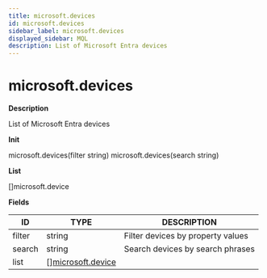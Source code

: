```yaml
---
title: microsoft.devices
id: microsoft.devices
sidebar_label: microsoft.devices
displayed_sidebar: MQL
description: List of Microsoft Entra devices
---
```


# microsoft.devices

**Description**

List of Microsoft Entra devices

**Init**

microsoft.devices(filter string)
microsoft.devices(search string)

**List**

[]microsoft.device

**Fields**

| ID     | TYPE                                              | DESCRIPTION                       |
| ------ | ------------------------------------------------- | --------------------------------- |
| filter | string                                            | Filter devices by property values |
| search | string                                            | Search devices by search phrases  |
| list   | &#91;&#93;[microsoft.device](microsoft.device.md) |                                   |
